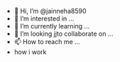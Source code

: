 - 👋 Hi, I’m @jainneha8590
- 👀 I’m interested in ...
- 🌱 I’m currently learning ...
- 💞️ I’m looking jjto collaborate on ...
- 📫 How to reach me ...
- how i work
<!---   hjj
jainneha8590/jainneha8590 is a ✨ special ✨ repository because its `README.md` (this file) appears on your GitHub profile.
You can click the Previe nw link to take a look at your changes.
--->
